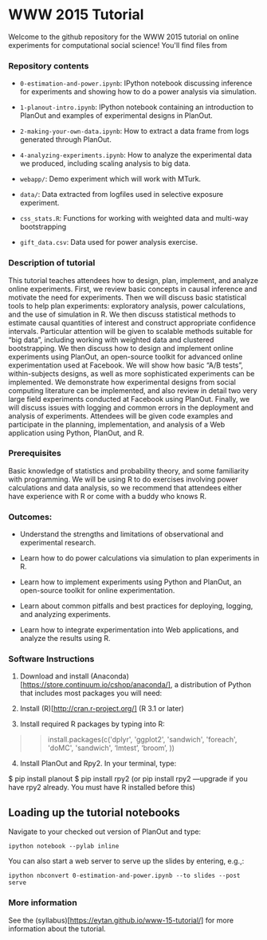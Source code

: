 WWW 2015 Tutorial
=================

Welcome to the github repository for the WWW 2015 tutorial on online experiments for computational social science! You'll find files from


### Repository contents

- `0-estimation-and-power.ipynb`: IPython notebook discussing inference for experiments and showing how to do a power analysis via simulation.

- `1-planout-intro.ipynb`: IPython notebook containing an introduction to PlanOut and examples of experimental designs in PlanOut.

- `2-making-your-own-data.ipynb`: How to extract a data frame from logs generated through PlanOut.

- `4-analyzing-experiments.ipynb`: How to analyze the experimental data we produced, including scaling analysis to big data.

- `webapp/`: Demo experiment which will work with MTurk.

- `data/`: Data extracted from logfiles used in selective exposure experiment.

- `css_stats.R`: Functions for working with weighted data and multi-way bootstrapping

- `gift_data.csv`: Data used for power analysis exercise.


### Description of tutorial
This tutorial teaches attendees how to design, plan, implement, and analyze online experiments. First, we review basic concepts in causal inference and motivate the need for experiments. Then we will discuss basic statistical tools to help plan experiments: exploratory analysis, power calculations, and the use of simulation in R. We then discuss statistical methods to estimate causal quantities of interest and construct appropriate confidence intervals. Particular attention will be given to scalable methods suitable for “big data”, including working with weighted data and clustered bootstrapping. We then discuss how to design and implement online experiments using PlanOut, an open-source toolkit for advanced online experimentation used at Facebook. We will show how basic “A/B tests”, within-subjects designs, as well as more sophisticated experiments can be implemented. We demonstrate how experimental designs from social computing literature can be implemented, and also review in detail two very large field experiments conducted at Facebook using PlanOut. Finally, we will discuss issues with logging and common errors in the deployment and analysis of experiments. Attendees will be given code examples and participate in the planning, implementation, and analysis of a Web application using Python, PlanOut, and R.

### Prerequisites
Basic knowledge of statistics and probability theory, and some familiarity with programming. We will be using R to do exercises involving power calculations and data analysis, so we recommend that attendees either have experience with R or come with a buddy who knows R.

### Outcomes:
- Understand the strengths and limitations of observational and experimental research.

- Learn how to do power calculations via simulation to plan experiments in R.

- Learn how to implement experiments using Python and PlanOut, an open-source toolkit for online experimentation.

- Learn about common pitfalls and best practices for deploying, logging, and analyzing experiments.

- Learn how to integrate experimentation into Web applications, and analyze the results using R.

### Software Instructions

1. Download and install (Anaconda)[https://store.continuum.io/cshop/anaconda/], a distribution of Python that includes most packages you will need:
  
2. Install (R)[http://cran.r-project.org/] (R 3.1 or later)

3. Install required R packages by typing into R:

  >> install.packages(c('dplyr', 'ggplot2', 'sandwich', 'foreach', 'doMC', 'sandwich', ‘lmtest’, ‘broom’, ))

4. Install PlanOut and Rpy2. In your terminal, type:

  $ pip install planout
  $ pip install rpy2 (or pip install rpy2 —upgrade if you have rpy2 already.  You must have R installed before this)

## Loading up the tutorial notebooks

Navigate to your checked out version of PlanOut and type:

```
ipython notebook --pylab inline
```

You can also start a web server to serve up the slides by entering, e.g.,:

```
ipython nbconvert 0-estimation-and-power.ipynb --to slides --post serve
```

### More information
See the (syllabus)[https://eytan.github.io/www-15-tutorial/] for more information about the tutorial.
